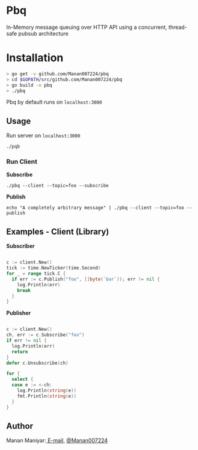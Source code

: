 # Pbq 
In-Memory message queuing over HTTP API using a concurrent, thread-safe pubsub architecture

# Installation
```sh
> go get -v github.com/Manan007224/pbq
> cd $GOPATH/src/github.com/Manan007224/pbq
> go build -o pbq
> ./pbq
```
Pbq by default runs on `localhost:3000`

## Usage

Run server on `localhost:3000`
```shell
./pqb
```
### Run Client

**Subscribe**
```shell
./pbq --client --topic=foo --subscribe 
```

**Publish**
```
echo "A completely arbitrary message" | ./pbq --client --topic=foo --publish
```

## Examples - Client (Library)
**Subscriber**

```go 

c := client.New()
tick := time.NewTicker(time.Second)
for _ = range tick.C {
  if err := c.Publish("foo", []byte(`bar`)); err != nil {
    log.Println(err)
    break
  }
}
```


**Publisher**

```go

c := client.New()
ch, err := c.Subscribe("foo")
if err != nil {
  log.Println(err)
  return
}
defer c.Unsubscribe(ch)

for {
  select {
  case e := <-ch:
    log.Println(string(e))
    fmt.Println(string(e))
  }
}
```  


## Author

Manan Maniyar:[ E-mail](mailto:maniyarmanan1996@gmail.com), [@Manan007224](https://www.github.com/Manan007224)
